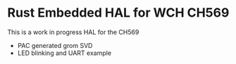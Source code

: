 # Rust Embedded HAL for WCH CH569

This is a work in progress HAL for the CH569

* PAC generated grom SVD
* LED blinking and UART example

